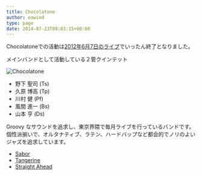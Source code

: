 ```yaml
---
title: Chocolatone
author: eawind
type: page
date: 2014-07-23T09:03:15+00:00
---
```

Chocolatoneでの活動は[2012年6月7日のライブ](/posts/2012-06-10-chocolatone_67_bar_hot_pepper_groovy_chocolatone/)でいったん終了となりました。

メインバンドとして活動している２管クインテット

![Chocolatone](/img/wp/2009/05/CHOCOLATONE_thumbnail.jpg)

* 野下 聖司 (Ts)
* 久原 博高 (Tp)
* 川村 健 (Pf)
* 風間 進一 (Bs)
* 山本 亨 (Ds)

Groovy なサウンドを追求し、東京界隈で毎月ライブを行っているバンドです。個性派揃いで、オルタナティブ、ラテン、ハードバップなど都会的でノリのよいジャズを追求しています。

* [Sabor](/img/wp/2014/07/Sabor-Remastering.mp3)
* [Tangerine](/img/wp/2014/07/01-Tangerine.mp3)
* [Straight Ahead](/img/wp/2014/07/02-Straight-Ahead.mp3)
